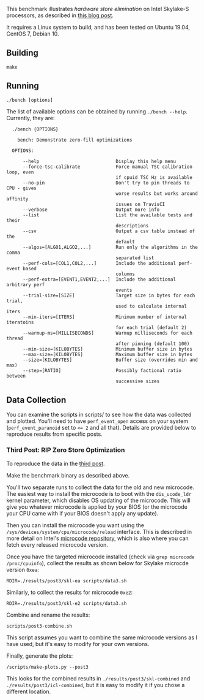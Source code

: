 This benchmark illustrates _hardware store elimination_ on Intel Skylake-S processors, as described in [this blog post](https://travisdowns.github.io/blog/2020/05/13/intel-zero-opt.html).

It requires a Linux system to build, and has been tested on Ubuntu 19.04, CentOS 7, Debian 10.

## Building

    make
    
## Running

    ./bench [options]
   
The list of available options can be obtained by running `./bench --help`. Currently, they are:

~~~
  ./bench {OPTIONS}

    bench: Demonstrate zero-fill optimizations

  OPTIONS:

      --help                            Display this help menu
      --force-tsc-calibrate             Force manual TSC calibration loop, even
                                        if cpuid TSC Hz is available
      --no-pin                          Don't try to pin threads to CPU - gives
                                        worse results but works around affinity
                                        issues on TravisCI
      --verbose                         Output more info
      --list                            List the available tests and their
                                        descriptions
      --csv                             Output a csv table instead of the
                                        default
      --algos=[ALGO1,ALGO2,...]         Run only the algorithms in the comma
                                        separated list
      --perf-cols=[COL1,COL2,...]       Include the additional perf-event based
                                        columns
      --perf-extra=[EVENT1,EVENT2,...]  Include the additional arbitrary perf
                                        events
      --trial-size=[SIZE]               Target size in bytes for each trial,
                                        used to calculate internal iters
      --min-iters=[ITERS]               Minimum number of internal iteratoins
                                        for each trial (default 2)
      --warmup-ms=[MILLISECONDS]        Warmup milliseconds for each thread
                                        after pinning (default 100)
      --min-size=[KILOBYTES]            Minimum buffer size in bytes
      --max-size=[KILOBYTES]            Maximum buffer size in bytes
      --size=[KILOBYTES]                Buffer size (overrides min and max)
      --step=[RATIO]                    Possibly factional ratio between
                                        successive sizes
~~~

## Data Collection

You can examine the scripts in scripts/ to see how the data was collected and plotted. You'll need to have `perf_event_open`
access on your system (`perf_event_paranoid` set to `<= 2` and all that). Details are provided below to reproduce results
from specific posts.

### Third Post: RIP Zero Store Optimization

To reproduce the data in the [third post](https://travisdowns.github.io/blog/2021/06/17/rip-zero-opt.html).

Make the benchmark binary as described above.

You'll two separate runs to collect the data for the old and new microcode. The easiest way to install the microcode is to boot with the
`dis_ucode_ldr` kernel parameter, which disables OS updating of the microcode. This will give you whatever microcode is applied by your BIOS (or the microcode your CPU came with if your BIOS doesn't apply any update).

Then you can install the microcode you want using the `/sys/devices/system/cpu/microcode/reload` interface. This is described in more detail on Intel's [microcode repository](https://github.com/intel/Intel-Linux-Processor-Microcode-Data-Files), which is also where you can fetch every
released microcode version.

Once you have the targeted microcode installed (check via `grep microcode /proc/cpuinfo`), collect the results as shown below for Skylake microcde
version `0xea`:

~~~
RDIR=./results/post3/skl-ea scripts/data3.sh
~~~

Similarly, to collect the results for microcode `0xe2`:

~~~
RDIR=./results/post3/skl-e2 scripts/data3.sh
~~~

Combine and rename the results:

~~~
scripts/post3-combine.sh
~~~

This script assumes you want to combine the same microcode versions as I have used, but it's easy to modify for your own versions.

Finally, generate the plots:

~~~
/scripts/make-plots.py --post3
~~~

This looks for the combined results in `./results/post3/skl-combined` and `./results/post3/icl-combined`, but it is easy to modify it if you chose a different location.



